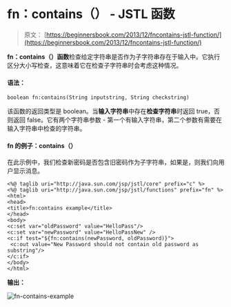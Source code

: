 # fn：contains（） - JSTL 函数

> 原文： [https://beginnersbook.com/2013/12/fncontains-jstl-function/](https://beginnersbook.com/2013/12/fncontains-jstl-function/)

**fn：contains（）函数**检查给定字符串是否作为子字符串存在于输入中。它执行区分大小写检查，这意味着它在检查子字符串时会考虑这种情况。

#### 语法：

```
boolean fn:contains(String inputstring, String checkstring)
```

该函数的返回类型是 boolean。当**输入字符串**中存在**检查字符串**时返回 true，否则返回 false。它有两个字符串参数 - 第一个有输入字符串，第二个参数有需要在输入字符串中检查的字符串。

#### fn 的例子：contains（）

在此示例中，我们检查新密码是否包含旧密码作为子字符串，如果是，则我们向用户显示消息。

```
<%@ taglib uri="http://java.sun.com/jsp/jstl/core" prefix="c" %>
<%@ taglib uri="http://java.sun.com/jsp/jstl/functions" prefix="fn" %>
<html>
<head>
<title>fn:contains example</title>
</head>
<body>
<c:set var="oldPassword" value="HelloPass"/>
<c:set var="newPassword" value="HelloPassNew" />
<c:if test="${fn:contains(newPassword, oldPassword)}">
 <c:out value="New Password should not contain old password as substring"/>
</c:if>
</body>
</html>
```

**输出：**

![fn-contains-example](../Images/d510515317259ddda2cb88fb1c435847.jpg)